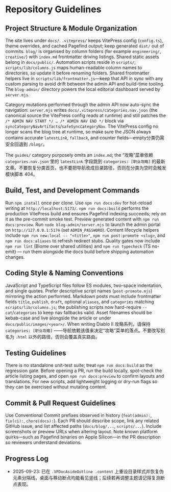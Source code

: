 # Repository Guidelines

## Project Structure & Module Organization
The site lives under `docs/`. `.vitepress/` keeps VitePress config (`config.ts`), theme overrides, and cached Pagefind output; keep generated `dist/` out of commits. `blog/` is organised by column folders (for example `engineering/`, `creative/`) with `index.md` frontmatter driving listings. Shared static assets belong in `docs/public/`. Automation scripts reside in `scripts/`; `scripts/lib/columns.js` maps human-readable column names to directories, so update it before renaming folders. Shared frontmatter helpers live in `scripts/lib/frontmatter.js`—keep that API in sync with any custom parsing to avoid drift between the admin API and build-time tooling. The `blog-admin/` directory powers the local editorial dashboard served by `server.mjs`.

Category mutations performed through the admin API now auto-sync the navigation: `server.mjs` writes `docs/.vitepress/categories.nav.json` (the canonical source the VitePress config reads at runtime) and still patches the `/* ADMIN NAV START */ … /* ADMIN NAV END */` block via `syncCategoryNavArtifacts`/`safeSyncCategoryNav`. The VitePress config no longer scans the blog tree at runtime, so make sure the JSON always contains accurate `latestLink`, `fallback`, and counter fields—empty分类仍需安全回退到 `/blog/`。

The `guides/` category purposely omits an `index.md`; the “攻略”菜单依赖 `categories.nav.json` 里的 `latestLink` 字段跳到 `categories: [职业攻略]` 的最新文章。不要恢复分类首页，也不要把导航改成目录路径，否则在分类为空时会触发模块脚本 404。

## Build, Test, and Development Commands
Run `npm install` once per clone. Use `npm run docs:dev` for hot-reload writing at `http://localhost:5173/`. `npm run docs:build` performs the production VitePress build and ensures Pagefind indexing succeeds; rely on it as the pre-commit smoke test. Preview generated content with `npm run docs:preview`. Run `node blog-admin/server.mjs` to launch the admin portal on `http://127.0.0.1:5174` (set `ADMIN_PASSWORD`). Content lifecycle helpers include `npm run new:local -- "<title>"`, `npm run post:promote <slug>`, and `npm run docs:aliases` to refresh redirect stubs. Quality gates now include `npm run lint` (Biome over shared utilities) and `npm run typecheck` (TS no-emit) — run them alongside the docs build before shipping automation changes.

## Coding Style & Naming Conventions
JavaScript and TypeScript files follow ES modules, two-space indentation, and single quotes. Prefer descriptive script names (`post-promote.mjs`) mirroring the action performed. Markdown posts must include frontmatter fields `title`, `publish`, `draft`, optional `aliases`, and `categories` matching `scripts/lib/columns.js`; the publishing scripts now hard-require `--cat`/`categories` to keep nav fallbacks valid. Asset filenames should be kebab-case and live alongside the article or under `docs/public/images/<year>/`. When writing Diablo II 攻略系列，请保持 `categories: [职业攻略]` ——导航依赖该值来决定“攻略”菜单的落点。不要改写别名为 `.html` 以外的路径，否则会覆盖真实路由。

## Testing Guidelines
There is no standalone unit-test suite; treat `npm run docs:build` as the regression gate. Before opening a PR, run the build locally, spot-check the article listing pages, and open `npm run docs:preview` to confirm layouts and translations. For new scripts, add lightweight logging or dry-run flags so they can be exercised without mutating content.

## Commit & Pull Request Guidelines
Use Conventional Commit prefixes observed in history (`feat(admin):`, `fix(ci):`, `chore(docs):`). Each PR should describe scope, link any related GitHub issue, and list affected paths (`docs/blog/...`, `scripts/...`). Include screenshots or preview URLs when altering layout. Note known platform quirks—such as Pagefind binaries on Apple Silicon—in the PR description so reviewers understand deviations.

## Progress Log

- 2025-09-23: 已在 `.VPDocAsideOutline .content` 上重设目录样式并恢复伪元素分隔线，桌面与移动断点均能看见竖线；后续若再调整主题请记得复测断点表现。
